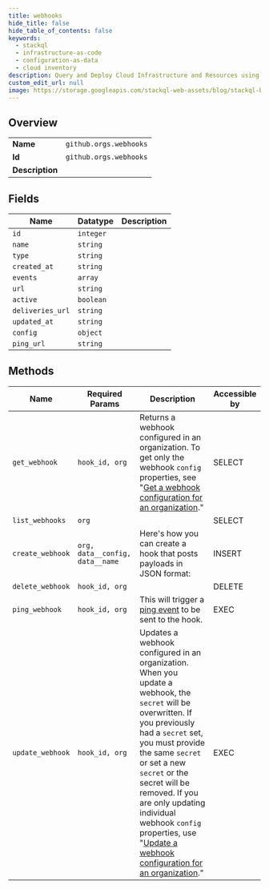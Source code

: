```yaml
---
title: webhooks
hide_title: false
hide_table_of_contents: false
keywords:
  - stackql
  - infrastructure-as-code
  - configuration-as-data
  - cloud inventory
description: Query and Deploy Cloud Infrastructure and Resources using SQL
custom_edit_url: null
image: https://storage.googleapis.com/stackql-web-assets/blog/stackql-blog-post-featured-image.png
---
```

  
    

## Overview
<table><tbody>
<tr><td><b>Name</b></td><td><code>github.orgs.webhooks</code></td></tr>
<tr><td><b>Id</b></td><td><code>github.orgs.webhooks</code></td></tr>
<tr><td><b>Description</b></td><td></td></tr>
</tbody></table>

## Fields
| Name | Datatype | Description |
| ---- | -------- | ----------- |
| `id` | `integer` |  |
| `name` | `string` |  |
| `type` | `string` |  |
| `created_at` | `string` |  |
| `events` | `array` |  |
| `url` | `string` |  |
| `active` | `boolean` |  |
| `deliveries_url` | `string` |  |
| `updated_at` | `string` |  |
| `config` | `object` |  |
| `ping_url` | `string` |  |
## Methods
| Name | Required Params | Description | Accessible by |
| ---- | --------------- | ----------- | ------------- |
| `get_webhook` | `hook_id, org` | Returns a webhook configured in an organization. To get only the webhook `config` properties, see "[Get a webhook configuration for an organization](/rest/reference/orgs#get-a-webhook-configuration-for-an-organization)." | SELECT |
| `list_webhooks` | `org` |  | SELECT |
| `create_webhook` | `org, data__config, data__name` | Here's how you can create a hook that posts payloads in JSON format: | INSERT |
| `delete_webhook` | `hook_id, org` |  | DELETE |
| `ping_webhook` | `hook_id, org` | This will trigger a [ping event](https://docs.github.com/webhooks/#ping-event) to be sent to the hook. | EXEC |
| `update_webhook` | `hook_id, org` | Updates a webhook configured in an organization. When you update a webhook, the `secret` will be overwritten. If you previously had a `secret` set, you must provide the same `secret` or set a new `secret` or the secret will be removed. If you are only updating individual webhook `config` properties, use "[Update a webhook configuration for an organization](/rest/reference/orgs#update-a-webhook-configuration-for-an-organization)." | EXEC |
